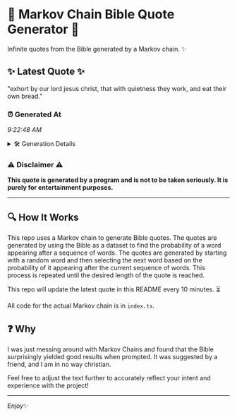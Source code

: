 # 📖 Markov Chain Bible Quote Generator 📖

Infinite quotes from the Bible generated by a Markov chain. ✨

## ✨ Latest Quote ✨
"exhort by our lord jesus christ, that with quietness they work, and eat their own bread."

### ⏰ Generated At
*9:22:48 AM*

<details>
    <summary>🛠️ Generation Details</summary>
    <p>
        <strong>🌱 Seed:</strong> exhort<br>
        <strong>🔄 Iterations:</strong> 15<br>
        <strong>📜 Context History:</strong><br>[ exhort ]: by<br>[ exhort, by ]: our<br>[ exhort, by, our ]: lord<br>[ exhort, by, our, lord ]: jesus<br>[ exhort, by, our, lord, jesus ]: christ,<br>[ exhort, by, our, lord, jesus, christ, ]: that<br>[ by, our, lord, jesus, christ,, that ]: with<br>[ our, lord, jesus, christ,, that, with ]: quietness<br>[ lord, jesus, christ,, that, with, quietness ]: they<br>[ jesus, christ,, that, with, quietness, they ]: work,<br>[ christ,, that, with, quietness, they, work, ]: and<br>[ that, with, quietness, they, work,, and ]: eat<br>[ with, quietness, they, work,, and, eat ]: their<br>[ quietness, they, work,, and, eat, their ]: own<br>[ they, work,, and, eat, their, own ]: bread.<br>
    </p>
</details>

### ⚠️ Disclaimer ⚠️
**This quote is generated by a program and is not to be taken seriously. It is purely for entertainment purposes.**

---

## 🔍 How It Works

This repo uses a Markov chain to generate Bible quotes. The quotes are generated by using the Bible as a dataset to find the probability of a word appearing after a sequence of words. The quotes are generated by starting with a random word and then selecting the next word based on the probability of it appearing after the current sequence of words. This process is repeated until the desired length of the quote is reached.

This repo will update the latest quote in this README every 10 minutes. ⏳

All code for the actual Markov chain is in `index.ts`.

## ❓ Why

I was just messing around with Markov Chains and found that the Bible surprisingly yielded good results when prompted. 
It was suggested by a friend, and I am in no way christian.

Feel free to adjust the text further to accurately reflect your intent and experience with the project!

---

*Enjoy*✨
